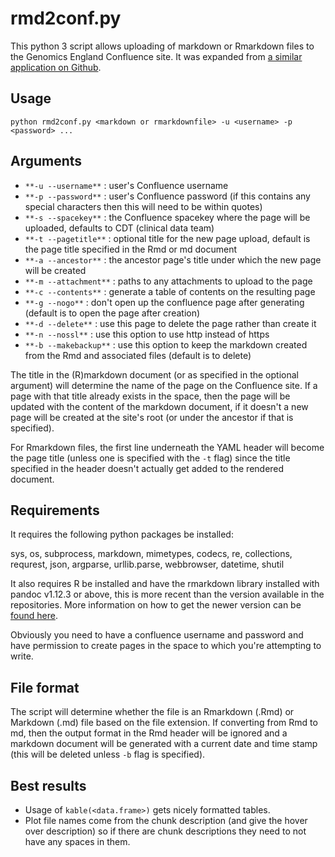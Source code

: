 # rmd2conf.py

This python 3 script allows uploading of markdown or Rmarkdown files to the Genomics England Confluence site. It was expanded from [a similar application on Github](https://github.com/RittmanMead/md_to_conf).

## Usage

`python rmd2conf.py <markdown or rmarkdownfile> -u <username> -p <password> ...`

## Arguments

  * `**-u --username**` : user's Confluence username
  * `**-p --password**` : user's Confluence password (if this contains any special characters then this will need to be within quotes)
  * `**-s --spacekey**` : the Confluence spacekey where the page will be uploaded, defaults to CDT (clinical data team)
  * `**-t --pagetitle**` : optional title for the new page upload, default is the page title specified in the Rmd or md document
  * `**-a --ancestor**` : the ancestor page's title under which the new page will be created
  * `**-m --attachment**` : paths to any attachments to upload to the page
  * `**-c --contents**` : generate a table of contents on the resulting page
  * `**-g --nogo**` : don't open up the confluence page after generating (default is to open the page after creation)
  * `**-d --delete**` : use this page to delete the page rather than create it
  * `**-n --nossl**` : use this option to use http instead of https
  * `**-b --makebackup**` : use this option to keep the markdown created from the Rmd and associated files (default is to delete)
  
The title in the (R)markdown document (or as specified in the optional argument) will determine the name of the page on the Confluence site. If a page with that title already exists in the space, then the page will be updated with the content of the markdown document, if it doesn't a new page will be created at the site's root (or under the ancestor if that is specified).

For Rmarkdown files, the first line underneath the YAML header will become the page title (unless one is specified with the `-t` flag) since the title specified in the header doesn't actually get added to the rendered document.

## Requirements

It requires the following python packages be installed:

  sys, os, subprocess, markdown, mimetypes, codecs, re, collections, requrest, json, argparse, urllib.parse, webbrowser, datetime, shutil
  
It also requires R be installed and have the rmarkdown library installed with pandoc v1.12.3 or above, this is more recent than the version available in the repositories. More information on how to get the newer version can be [found here](https://github.com/rstudio/rmarkdown/blob/master/PANDOC.md).

Obviously you need to have a confluence username and password and have permission to create pages in the space to which you're attempting to write.

## File format

The script will determine whether the file is an Rmarkdown (.Rmd) or Markdown (.md) file based on the file extension. If converting from Rmd to md, then the output format in the Rmd header will be ignored and a markdown document will be generated with a current date and time stamp (this will be deleted unless `-b` flag is specified).

## Best results

* Usage of `kable(<data.frame>)` gets nicely formatted tables.
* Plot file names come from the chunk description (and give the hover over description) so if there are chunk descriptions they need to not have any spaces in them.
